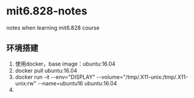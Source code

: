 # mit6.828-notes
notes when learning mit6.828 course

## 环境搭建
1. 使用docker，base image：ubuntu:16.04
2. docker pull ubuntu:16.04
3. docker run -it --env="DISPLAY" --volume="/tmp/.X11-unix:/tmp/.X11-unix:rw" --name=ubuntu16 ubuntu:16.04
4. 
